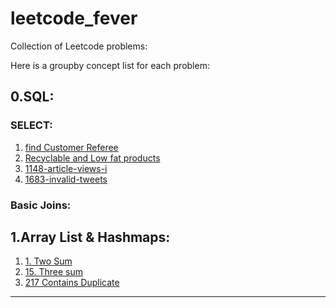 # leetcode_fever

Collection of Leetcode problems:

Here is a groupby concept list for each problem:

0.SQL:
----
### SELECT:

1. [find Customer Referee](https://github.com/imvaibhav28/leetcode_fever/tree/main/0584-find-customer-referee)
2. [Recyclable and Low fat products](https://github.com/imvaibhav28/leetcode_fever/tree/main/1757-recyclable-and-low-fat-products)
3. [1148-article-views-i](https://github.com/imvaibhav28/leetcode_fever/tree/main/1148-article-views-i)
4. [1683-invalid-tweets](https://github.com/imvaibhav28/leetcode_fever/tree/main/1683-invalid-tweets)

### Basic Joins:


1.Array List & Hashmaps:
---

1. [1. Two Sum](https://github.com/imvaibhav28/leetcode_fever/tree/main/0001-two-sum)
2. [15. Three sum](https://github.com/imvaibhav28/leetcode_fever/tree/main/0015-3sum)
3. [217 Contains Duplicate](https://github.com/imvaibhav28/leetcode_fever/tree/main/0217-contains-duplicate)
----
